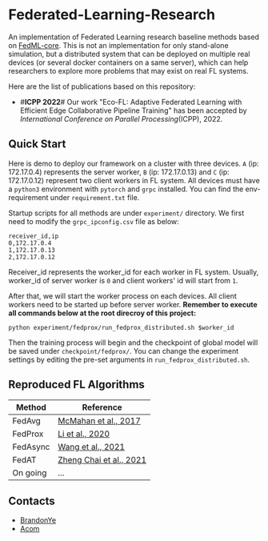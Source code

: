 # Federated-Learning-Research
An implementation of Federated Learning research baseline methods based on [FedML-core](https://github.com/FedML-AI/FedML). This is not an implementation for only stand-alone simulation, but a distributed system that can be deployed on multiple real devices (or several docker containers on a same server), which can help researchers to explore more problems that may exist on real FL systems.

Here are the list of publications based on this repository: 
- #**ICPP 2022**# Our work "Eco-FL: Adaptive Federated Learning with Efficient Edge Collaborative Pipeline Training" has been accepted by *International Conference on Parallel Processing*(ICPP), 2022.

## Quick Start
Here is demo to deploy our framework on a cluster with three devices. `A` (ip: 172.17.0.4) represents the server worker, `B` (ip: 172.17.0.13) and `C` (ip: 172.17.0.12) represent two client workers in FL system. All devices must have a `python3` environment with `pytorch` and `grpc` installed. You can find the env-requirement under `requirement.txt` file.

Startup scripts for all methods are under `experiment/` directory. We first need to modify the `grpc_ipconfig.csv` file as below:
```csv
receiver_id,ip
0,172.17.0.4
1,172.17.0.13
2,172.17.0.12
```
Receiver_id represents the worker_id for each worker in FL system. Usually, worker_id of server worker is `0` and client workers' id will start from `1`.

After that, we will start the worker process on each devices. All client workers need to be started up before server worker. **Remember to execute all commands below at the root direcroy of this project:**
```
python experiment/fedprox/run_fedprox_distributed.sh $worker_id
```

Then the training process will begin and the checkpoint of global model will be saved under `checkpoint/fedprox/`. You can change the experiment settings by editing the pre-set arguments in `run_fedprox_distributed.sh`.

## Reproduced FL Algorithms
|Method|Reference|
|---|---|
|FedAvg|[McMahan et al., 2017](https://arxiv.org/abs/1602.05629)|
|FedProx|[Li et al., 2020](https://arxiv.org/abs/1812.06127)|
|FedAsync|[Wang et al., 2021](https://arxiv.org/pdf/1903.03934.pdf?ref=https://githubhelp.com)|
|FedAT|[Zheng Chai et al., 2021](https://dl.acm.org/doi/10.1145/3458817.3476211)|
| On going         |...|

## Contacts
- [BrandonYe](http://www.brandonye.tech/)
- [Acom](https://github.com/acomze)


